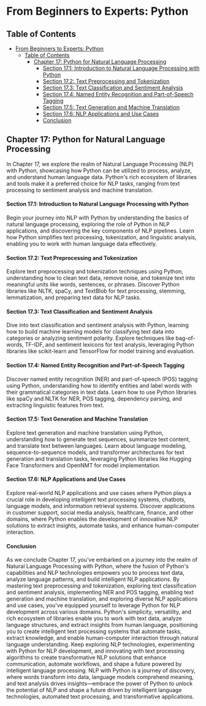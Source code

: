 # From Beginners to Experts: Python

## Table of Contents

- [From Beginners to Experts: Python](#from-beginners-to-experts-python)
  - [Table of Contents](#table-of-contents)
    - [Chapter 17: Python for Natural Language Processing](#chapter-17-python-for-natural-language-processing)
      - [Section 17.1: Introduction to Natural Language Processing with Python](#section-171-introduction-to-natural-language-processing-with-python)
      - [Section 17.2: Text Preprocessing and Tokenization](#section-172-text-preprocessing-and-tokenization)
      - [Section 17.3: Text Classification and Sentiment Analysis](#section-173-text-classification-and-sentiment-analysis)
      - [Section 17.4: Named Entity Recognition and Part-of-Speech Tagging](#section-174-named-entity-recognition-and-part-of-speech-tagging)
      - [Section 17.5: Text Generation and Machine Translation](#section-175-text-generation-and-machine-translation)
      - [Section 17.6: NLP Applications and Use Cases](#section-176-nlp-applications-and-use-cases)
      - [Conclusion](#conclusion)

## Chapter 17: Python for Natural Language Processing

In Chapter 17, we explore the realm of Natural Language Processing (NLP) with Python, showcasing how Python can be utilized to process, analyze, and understand human language data. Python's rich ecosystem of libraries and tools make it a preferred choice for NLP tasks, ranging from text processing to sentiment analysis and machine translation.

#### Section 17.1: Introduction to Natural Language Processing with Python

Begin your journey into NLP with Python by understanding the basics of natural language processing, exploring the role of Python in NLP applications, and discovering the key components of NLP pipelines. Learn how Python simplifies text processing, tokenization, and linguistic analysis, enabling you to work with human language data effectively.

#### Section 17.2: Text Preprocessing and Tokenization

Explore text preprocessing and tokenization techniques using Python, understanding how to clean text data, remove noise, and tokenize text into meaningful units like words, sentences, or phrases. Discover Python libraries like NLTK, spaCy, and TextBlob for text processing, stemming, lemmatization, and preparing text data for NLP tasks.

#### Section 17.3: Text Classification and Sentiment Analysis

Dive into text classification and sentiment analysis with Python, learning how to build machine learning models for classifying text data into categories or analyzing sentiment polarity. Explore techniques like bag-of-words, TF-IDF, and sentiment lexicons for text analysis, leveraging Python libraries like scikit-learn and TensorFlow for model training and evaluation.

#### Section 17.4: Named Entity Recognition and Part-of-Speech Tagging

Discover named entity recognition (NER) and part-of-speech (POS) tagging using Python, understanding how to identify entities and label words with their grammatical categories in text data. Learn how to use Python libraries like spaCy and NLTK for NER, POS tagging, dependency parsing, and extracting linguistic features from text.

#### Section 17.5: Text Generation and Machine Translation

Explore text generation and machine translation using Python, understanding how to generate text sequences, summarize text content, and translate text between languages. Learn about language modeling, sequence-to-sequence models, and transformer architectures for text generation and translation tasks, leveraging Python libraries like Hugging Face Transformers and OpenNMT for model implementation.

#### Section 17.6: NLP Applications and Use Cases

Explore real-world NLP applications and use cases where Python plays a crucial role in developing intelligent text processing systems, chatbots, language models, and information retrieval systems. Discover applications in customer support, social media analysis, healthcare, finance, and other domains, where Python enables the development of innovative NLP solutions to extract insights, automate tasks, and enhance human-computer interaction.

#### Conclusion

As we conclude Chapter 17, you've embarked on a journey into the realm of Natural Language Processing with Python, where the fusion of Python's capabilities and NLP technologies empowers you to process text data, analyze language patterns, and build intelligent NLP applications. By mastering text preprocessing and tokenization, exploring text classification and sentiment analysis, implementing NER and POS tagging, enabling text generation and machine translation, and exploring diverse NLP applications and use cases, you've equipped yourself to leverage Python for NLP development across various domains. Python's simplicity, versatility, and rich ecosystem of libraries enable you to work with text data, analyze language structures, and extract insights from human language, positioning you to create intelligent text processing systems that automate tasks, extract knowledge, and enable human-computer interaction through natural language understanding. Keep exploring NLP technologies, experimenting with Python for NLP development, and innovating with text processing algorithms to create transformative NLP solutions that enhance communication, automate workflows, and shape a future powered by intelligent language processing. NLP with Python is a journey of discovery, where words transform into data, language models comprehend meaning, and text analysis drives insights—embrace the power of Python to unlock the potential of NLP and shape a future driven by intelligent language technologies, automated text processing, and transformative applications.